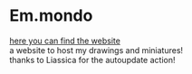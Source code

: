 # Em.mondo
<a href="https://www.emmabelotti.neocities.org/">here you can find the website</a> <br>
 a website to host my drawings and miniatures! <br>
thanks to Liassica for the autoupdate action!

